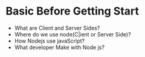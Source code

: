 # Basic Before Getting Start

* What are Client and Server Sides?
* Where do we use node(C|ient or Server Side)?
* How Nodejs use javaScript?
* What developer Make with Node js?